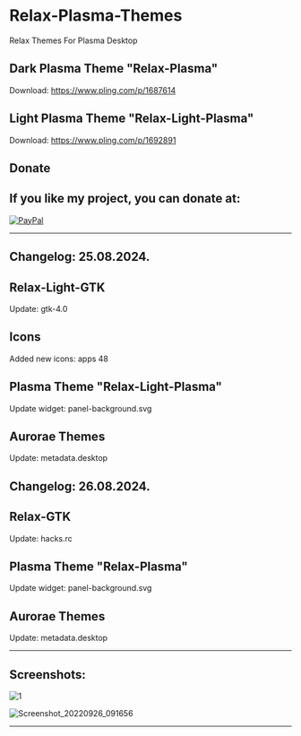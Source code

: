 # Relax-Plasma-Themes
Relax Themes For Plasma Desktop

Dark Plasma Theme "Relax-Plasma"
--------------------------------

Download: https://www.pling.com/p/1687614

Light Plasma Theme "Relax-Light-Plasma"
--------------------------------------

Download: https://www.pling.com/p/1692891


<html>
  <head>
    <meta charset="utf-8" />
  </head>
  <body>
    <h2>Donate</h2>
    <h2>If you like my project, you can donate at:</h2>
    <a href="https://www.paypal.com/paypalme/VesnaLazic">
    <img src="PayPal.png" alt="PayPal" />
    </a>
  </body>
</html>

___________________________________________________________

Changelog: 25.08.2024.
----------------------

Relax-Light-GTK
---------------

Update: gtk-4.0

Icons
------

Added new icons: apps 48

Plasma Theme "Relax-Light-Plasma"
--------------------------------

Update widget: panel-background.svg

Aurorae Themes
---------------

Update: metadata.desktop

Changelog: 26.08.2024.
----------------------

Relax-GTK
---------------

Update: hacks.rc

Plasma Theme "Relax-Plasma"
--------------------------------

Update widget: panel-background.svg

Aurorae Themes
---------------

Update: metadata.desktop

__________________________________________

Screenshots:
-------------

![1](https://github.com/L4ki/Relax-Plasma-Themes/assets/45247573/e1b4de63-21f0-49c7-a7c0-60d075479489)


![Screenshot_20220926_091656](https://user-images.githubusercontent.com/45247573/216028619-cb61189f-154c-4116-9e66-1800a56f0b82.jpg)

____________________________________________________________________________________________________________________________________






